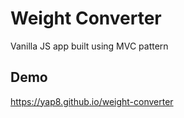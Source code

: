 # Weight Converter

Vanilla JS app built using MVC pattern

## Demo

https://yap8.github.io/weight-converter
